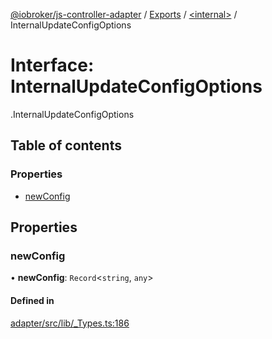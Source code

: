 [@iobroker/js-controller-adapter](../README.md) / [Exports](../modules.md) / [<internal\>](../modules/internal_.md) / InternalUpdateConfigOptions

# Interface: InternalUpdateConfigOptions

[<internal>](../modules/internal_.md).InternalUpdateConfigOptions

## Table of contents

### Properties

- [newConfig](internal_.InternalUpdateConfigOptions.md#newconfig)

## Properties

### newConfig

• **newConfig**: `Record`<`string`, `any`\>

#### Defined in

[adapter/src/lib/_Types.ts:186](https://github.com/ioBroker/ioBroker.js-controller/blob/3cca9285/packages/adapter/src/lib/_Types.ts#L186)
